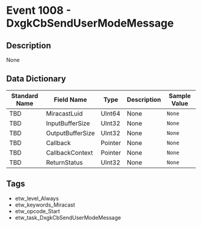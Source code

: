 # Event 1008 - DxgkCbSendUserModeMessage

## Description
None

## Data Dictionary
|Standard Name|Field Name|Type|Description|Sample Value|
|---|---|---|---|---|
|TBD|MiracastLuid|UInt64|None|`None`|
|TBD|InputBufferSize|UInt32|None|`None`|
|TBD|OutputBufferSize|UInt32|None|`None`|
|TBD|Callback|Pointer|None|`None`|
|TBD|CallbackContext|Pointer|None|`None`|
|TBD|ReturnStatus|UInt32|None|`None`|

## Tags
* etw_level_Always
* etw_keywords_Miracast
* etw_opcode_Start
* etw_task_DxgkCbSendUserModeMessage